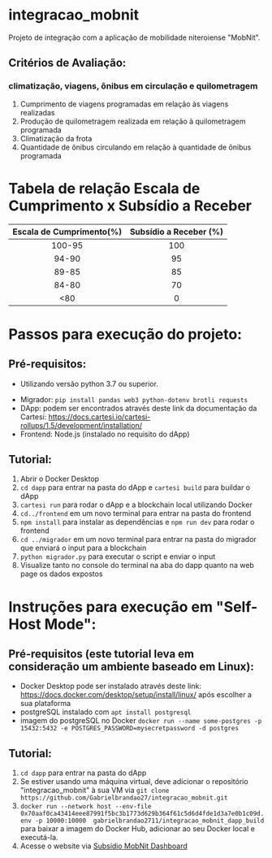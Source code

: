 # integracao_mobnit
Projeto de integração com a aplicação de mobilidade niteroiense "MobNit".

## Critérios de Avaliação:
### climatização, viagens, ônibus em circulação e quilometragem

1. Cumprimento de viagens programadas em relação às viagens realizadas
2. Produção de quilometragem realizada em relação à quilometragem programada
3. Climatização da frota
4. Quantidade de ônibus circulando em relação à quantidade de ônibus programada

# Tabela de relação Escala de Cumprimento x Subsídio a Receber

| Escala de Cumprimento(%)   | Subsídio a Receber (%) |
|:--------------------------:|:----------------------:|
|        100-95              |        100             |
|         94-90              |         95             |
|         89-85              |         85             |
|         84-80              |         70             |
|         <80                |          0             |



# Passos para execução do projeto:

## Pré-requisitos:
* Utilizando versão python 3.7 ou superior.
- Migrador: `pip install pandas web3 python-dotenv brotli requests`
- DApp: podem ser encontrados através deste link da documentação da Cartesi: https://docs.cartesi.io/cartesi-rollups/1.5/development/installation/
- Frontend: Node.js (instalado no requisito do dApp)

## Tutorial:
1. Abrir o Docker Desktop
2. `cd dapp` para entrar na pasta do dApp e `cartesi build` para buildar o dApp
3. `cartesi run` para rodar o dApp e a blockchain local utilizando Docker
4. `cd../frontend` em um novo terminal para entrar na pasta do frontend
5. `npm install` para instalar as dependências e `npm run dev` para rodar o frontend
6. `cd ../migrador` em um novo terminal para entrar na pasta do migrador que enviará o input para a blockchain
7. `python migrador.py` para executar o script e enviar o input
8. Visualize tanto no console do terminal na aba do dapp quanto na web page os dados expostos


# Instruções para execução em "Self-Host Mode":

## Pré-requisitos (este tutorial leva em consideração um ambiente baseado em Linux):
- Docker Desktop pode ser instalado através deste link: https://docs.docker.com/desktop/setup/install/linux/ após escolher a sua plataforma
- postgreSQL instalado com `apt install postgresql`
- imagem do postgreSQL no Docker `docker run --name some-postgres -p 15432:5432 -e POSTGRES_PASSWORD=mysecretpassword -d postgres`

## Tutorial:
1. `cd dapp` para entrar na pasta do dApp
2. Se estiver usando uma máquina virtual, deve adicionar o repositório "integracao_mobnit" à sua VM
 via `git clone https://github.com/Gabrielbrandao27/integracao_mobnit.git`
3. `docker run --network host --env-file 0x70aaf0ca43414eee87991f5bc3b1773d629b364f61c5d6d4fde1d3a7e0b1c09d.env -p 10000:10000  gabrielbrandao2711/integracao_mobnit_dapp_build`
 para baixar a imagem do Docker Hub, adicionar ao seu Docker local e executá-la.
4. Acesse o website via [Subsídio MobNit Dashboard](http://dashboard-subsidios.s3-website.us-east-2.amazonaws.com/)